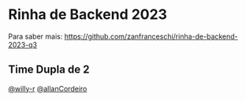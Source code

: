 # Rinha de Backend 2023

Para saber mais: https://github.com/zanfranceschi/rinha-de-backend-2023-q3

## Time Dupla de 2

[@willy-r](https://github.com/willy-r)
[@allanCordeiro](https://github.com/allanCordeiro)
